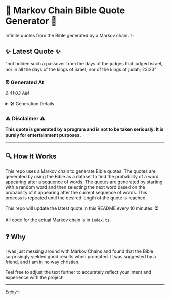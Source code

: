 # 📖 Markov Chain Bible Quote Generator 📖

Infinite quotes from the Bible generated by a Markov chain. ✨

## ✨ Latest Quote ✨
"not holden such a passover from the days of the judges that judged israel, nor in all the days of the kings of israel, nor of the kings of judah; 23:23"

### ⏰ Generated At
*2:41:03 AM*

<details>
    <summary>🛠️ Generation Details</summary>
    <p>
        <strong>🌱 Seed:</strong> not<br>
        <strong>🔄 Iterations:</strong> 30<br>
        <strong>📜 Context History:</strong><br>[ not ]: holden<br>[ not, holden ]: such<br>[ not, holden, such ]: a<br>[ not, holden, such, a ]: passover<br>[ not, holden, such, a, passover ]: from<br>[ not, holden, such, a, passover, from ]: the<br>[ holden, such, a, passover, from, the ]: days<br>[ such, a, passover, from, the, days ]: of<br>[ a, passover, from, the, days, of ]: the<br>[ passover, from, the, days, of, the ]: judges<br>[ from, the, days, of, the, judges ]: that<br>[ the, days, of, the, judges, that ]: judged<br>[ days, of, the, judges, that, judged ]: israel,<br>[ of, the, judges, that, judged, israel, ]: nor<br>[ the, judges, that, judged, israel,, nor ]: in<br>[ judges, that, judged, israel,, nor, in ]: all<br>[ that, judged, israel,, nor, in, all ]: the<br>[ judged, israel,, nor, in, all, the ]: days<br>[ israel,, nor, in, all, the, days ]: of<br>[ nor, in, all, the, days, of ]: the<br>[ in, all, the, days, of, the ]: kings<br>[ all, the, days, of, the, kings ]: of<br>[ the, days, of, the, kings, of ]: israel,<br>[ days, of, the, kings, of, israel, ]: nor<br>[ of, the, kings, of, israel,, nor ]: of<br>[ the, kings, of, israel,, nor, of ]: the<br>[ kings, of, israel,, nor, of, the ]: kings<br>[ of, israel,, nor, of, the, kings ]: of<br>[ israel,, nor, of, the, kings, of ]: judah;<br>[ nor, of, the, kings, of, judah; ]: 23:23<br>
    </p>
</details>

### ⚠️ Disclaimer ⚠️
**This quote is generated by a program and is not to be taken seriously. It is purely for entertainment purposes.**

---

## 🔍 How It Works

This repo uses a Markov chain to generate Bible quotes. The quotes are generated by using the Bible as a dataset to find the probability of a word appearing after a sequence of words. The quotes are generated by starting with a random word and then selecting the next word based on the probability of it appearing after the current sequence of words. This process is repeated until the desired length of the quote is reached.

This repo will update the latest quote in this README every 10 minutes. ⏳

All code for the actual Markov chain is in `index.ts`.

## ❓ Why

I was just messing around with Markov Chains and found that the Bible surprisingly yielded good results when prompted. 
It was suggested by a friend, and I am in no way christian.

Feel free to adjust the text further to accurately reflect your intent and experience with the project!

---

*Enjoy*✨
